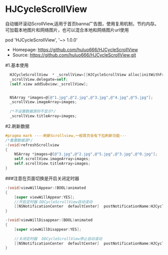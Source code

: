 # HJCycleScrollView
自动循环滚动ScrollView,适用于首页banna广告图，使用复用机制，节约内存。
可加载本地图片和网络图片，也可以混合本地和网络图片url使用

pod 'HJCycleScrollView', '~> 1.0.0'
   - Homepage: https://github.com/huluo666/HJCycleScrollView
   - Source:   https://github.com/huluo666/HJCycleScrollView.git

#1.基本使用

```Objective-C
  HJCycleScrollView  * _scrollView=[[HJCycleScrollView alloc]initWithFrame:CGRectMake(0, 20, kScreen_Width,  210*(kScreen_Width/320)) Duration:3 pageControlHeight:20];
  _scrollView.delegate=self;
  [self.view addSubview:_scrollView];


  NSArray *images=@[@"1.jpg",@"2.jpg",@"3.jpg",@"4.jpg",@"5.jpg"];
  _scrollView.imageArray=images;
    
  /*不设置数据源则不显示*/
  _scrollView.titleArray=images;

```

#2.刷新数据
```Objective-C
#pragma mark ----刷新Scrollview,一般首页会有下拉刷新功能---
/*重置数据源*/
-(void)refreshScrollview
{
    NSArray *images=@[@"3.jpg",@"2.jpg",@"5.jpg",@"3.jpg",@"0.jpg"];
    self.scrollView.imageArray=images;
    self.scrollView.titleArray=images;
}
```

###注意在页面切换是开启关闭定时器
```Objective-C
-(void)viewWillAppear:(BOOL)animated
{
    [super viewWillAppear:YES];
    //开启定时器 DDCycleScrollView自动滚动
    [[NSNotificationCenter  defaultCenter]  postNotificationName:HJCycleScrollViewOpenTimerNotiName object:nil userInfo:nil];
}

-(void)viewWillDisappear:(BOOL)animated
{
    [super viewWillDisappear:YES];
    
    //关闭定时器  DDCycleScrollView停止自动滚动
    [[NSNotificationCenter  defaultCenter]  postNotificationName:HJCycleScrollViewOpenTimerNotiName object:nil userInfo:nil];
}
```





